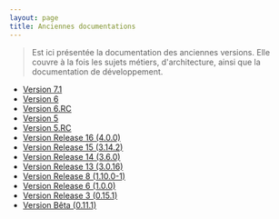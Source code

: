 ```yaml
---
layout: page
title: Anciennes documentations
---
```


> Est ici présentée la documentation des anciennes versions. 
Elle couvre à la fois les sujets métiers, d'architecture, ainsi que la documentation de développement.

* [Version 7.1](./liste_doc_ancienne_v7.1.md)
* [Version 6](./liste_doc_ancienne_V6.md)
* [Version 6.RC](./liste_doc_ancienne_V6RC.md)
* [Version 5](./liste_doc_ancienne_V5.md)
* [Version 5.RC](liste_doc_ancienne_V5RC.md)
* [Version Release 16 (4.0.0)](liste_doc_ancienne_R16.md)
* [Version Release 15 (3.14.2)](liste_doc_ancienne_R15.md)
* [Version Release 14 (3.6.0)](liste_doc_ancienne_R14.md)
* [Version Release 13 (3.0.16)](liste_doc_ancienne_R13.md)
* [Version Release 8 (1.10.0-1)](liste_doc_ancienne_R8.md)
* [Version Release 6 (1.0.0)](liste_doc_ancienne_R6.md)
* [Version Release 3 (0.15.1)](liste_doc_ancienne_R3.md)
* [Version Bêta (0.11.1)](liste_doc_ancienne_beta.md)